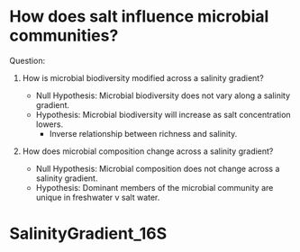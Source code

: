 # How does salt influence microbial communities?

Question:
1) How is microbial biodiversity modified across a salinity gradient?
	- Null Hypothesis: Microbial biodiversity does not vary along a salinity gradient.
	- Hypothesis: Microbial biodiversity will increase as salt concentration lowers.
		- Inverse relationship between richness and salinity.

2) How does microbial composition change across a salinity gradient?
	- Null Hypothesis: Microbial composition does not change across a salinity gradient.
	- Hypothesis: Dominant members of the microbial community are unique in freshwater v salt water.
 
# SalinityGradient_16S
